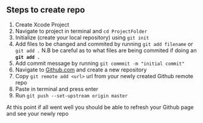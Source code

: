 ## Steps to create repo 

1. Create Xcode Project 
1. Navigate to project in terminal and `cd ProjectFolder` 
1. Initialize (create your local repository) using `git init` 
1. Add files to be changed and commited by running `git add filename` or `git add .` N.B be careful as to what files are being commited if doing an <b>`git add .`</b>
1. Add commit message by running `git commmit -m "initial commit"`
1. Navigate to [Github.com](https://www.github.com) and create a new repository 
1. Copy `git remote add <url>` url from your newly created Github remote repo
1. Paste in terminal and press enter 
1. Run `git push --set-upstream origin master`

At this point if all went well you should be able to refresh your Github page and see your newly repo

